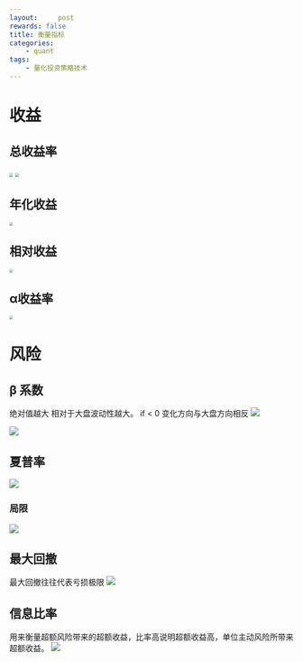 ```yaml
---
layout:     post
rewards: false
title: 衡量指标
categories:
    - quant
tags:
    - 量化投资策略技术
---
```


# 收益

## 总收益率
<img src="https://tva4.sinaimg.cn/large/006tNc79gy1fzhr8jc7xfj3174066jsp.jpg" style="zoom:40%"/>
<img src="https://tva1.sinaimg.cn/large/006tNc79gy1fzhr8thdvmj30d602gjrd.jpg" style="zoom:40%"/>

## 年化收益
<img src="https://tva4.sinaimg.cn/large/006tNc79gy1fzhrg382m2j31860ak77o.jpg" style="zoom:40%"/>


## 相对收益
<img src="https://tva4.sinaimg.cn/large/006tNc79gy1fzhrr1df10j316w0a8mzl.jpg" style="zoom:40%"/>

## α收益率
<img src="https://tva4.sinaimg.cn/large/006tNc79gy1fzhtjbkgi3j31900ds0xi.jpg" style="zoom:40%"/>



# 风险

## β 系数
绝对值越大 相对于大盘波动性越大。 if < 0 变化方向与大盘方向相反
![](https://tva3.sinaimg.cn/large/006tNc79gy1fzhuelvd80j319c0k2n3u.jpg)

![](https://tva2.sinaimg.cn/large/006tNc79gy1fzhui4nbznj31ag0l678z.jpg)

## 夏普率

![](https://tva3.sinaimg.cn/large/006tNc79gy1fziluzue4vj318w0h00x8.jpg)

### 局限
![](https://tva2.sinaimg.cn/large/006tNc79gy1fzim7ramtdj30yi0u0tlw.jpg)

## 最大回撤
最大回撤往往代表亏损极限
![](https://tva1.sinaimg.cn/large/006tNc79gy1fzimw7yc20j30w70u0alc.jpg)

## 信息比率
用来衡量超额风险带来的超额收益，比率高说明超额收益高，单位主动风险所带来超额收益。
![](https://tva1.sinaimg.cn/large/006tNc79gy1fzin695bwgj31800h2jxi.jpg)

